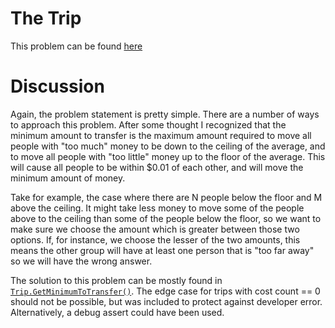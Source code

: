 # The Trip

This problem can be found [here](https://onlinejudge.org/index.php?option=com_onlinejudge&Itemid=8&category=29&page=show_problem&problem=1078)

# Discussion

Again, the problem statement is pretty simple.  There are a number of ways to approach this problem.  After some thought
I recognized that the minimum amount to transfer is the maximum amount required to move all people with "too much" money
to be down to the ceiling of the average, and to move all people with "too little" money up to the floor of the average.
This will cause all people to be within $0.01 of each other, and will move the minimum amount of money.

Take for example, the case where there are N people below the floor and M above the ceiling.  It might take less money 
to move some of the people above to the ceiling than some of the people below the floor, so we want to make sure we 
choose the amount which is greater between those two options.  If, for instance, we choose the lesser of the two amounts,
this means the other group will have at least one person that is "too far away" so we will have the wrong answer.

The solution to this problem can be mostly found in [`Trip.GetMinimumToTransfer()`](Trip.cs#L37).  The edge case for
trips with cost count == 0 should not be possible, but was included to protect against developer error.  Alternatively,
a debug assert could have been used.
